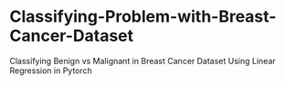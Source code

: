 # Classifying-Problem-with-Breast-Cancer-Dataset
Classifying Benign vs Malignant in Breast Cancer Dataset Using Linear Regression in Pytorch
